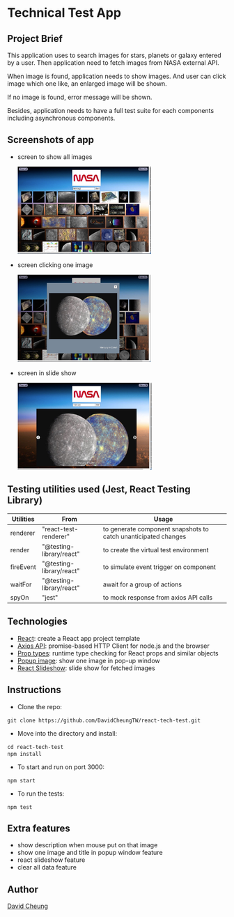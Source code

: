 # Technical Test App

## Project Brief

This application uses to search images for stars, planets or galaxy entered by a user. Then application need to fetch images from NASA external API.

When image is found, application needs to show images. And user can click image which one like, an enlarged image will be shown.

If no image is found, error message will be shown.

Besides, application needs to have a full test suite for each components including asynchronous components.

## Screenshots of app

- screen to show all images

  <img src="images\screen-all-image.jpeg" height="200">

- screen clicking one image

  <img src="images\screen-one-image.jpeg" height="200">

- screen in slide show

  <img src="images\screen-slideshow.jpeg" height="200">

## Testing utilities used (Jest, React Testing Library)

| Utilities | From                     | Usage                                                          |
| --------- | ------------------------ | -------------------------------------------------------------- |
| renderer  | "react-test-renderer"    | to generate component snapshots to catch unanticipated changes |
| render    | "@testing-library/react" | to create the virtual test environment                         |
| fireEvent | "@testing-library/react" | to simulate event trigger on component                         |
| waitFor   | "@testing-library/react" | await for a group of actions                                   |
| spyOn     | "jest"                   | to mock response from axios API calls                          |

## Technologies

- [React](https://react.dev/learn): create a React app project template
- [Axios API](https://axios-http.com/docs/intro): promise-based HTTP Client for node.js and the browser
- [Prop types](https://www.npmjs.com/package/prop-types): runtime type checking for React props and similar objects
- [Popup image](https://codepen.io/Muhnad/pen/dMbXNb): show one image in pop-up window
- [React Slideshow](https://www.npmjs.com/package/react-slideshow-image): slide show for fetched images

## Instructions

- Clone the repo:

```
git clone https://github.com/DavidCheungTW/react-tech-test.git
```

- Move into the directory and install:

```
cd react-tech-test
npm install
```

- To start and run on port 3000:

```
npm start
```

- To run the tests:

```
npm test
```

## Extra features

- show description when mouse put on that image
- show one image and title in popup window feature
- react slideshow feature
- clear all data feature

## Author

[David Cheung](https://www.linkedin.com/in/david-cheung-473597199/)
